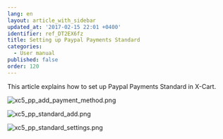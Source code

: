 ```yaml
---
lang: en
layout: article_with_sidebar
updated_at: '2017-02-15 22:01 +0400'
identifier: ref_DT2EX6fz
title: Setting up Paypal Payments Standard
categories:
  - User manual
published: false
order: 120
---
```

This article explains how to set up Paypal Payments Standard in X-Cart.

![xc5_pp_add_payment_method.png]({{site.baseurl}}/attachments/ref_DT2EX6fz/xc5_pp_add_payment_method.png)

![xc5_pp_standard_add.png]({{site.baseurl}}/attachments/ref_DT2EX6fz/xc5_pp_standard_add.png)

![xc5_pp_standard_settings.png]({{site.baseurl}}/attachments/ref_DT2EX6fz/xc5_pp_standard_settings.png)


